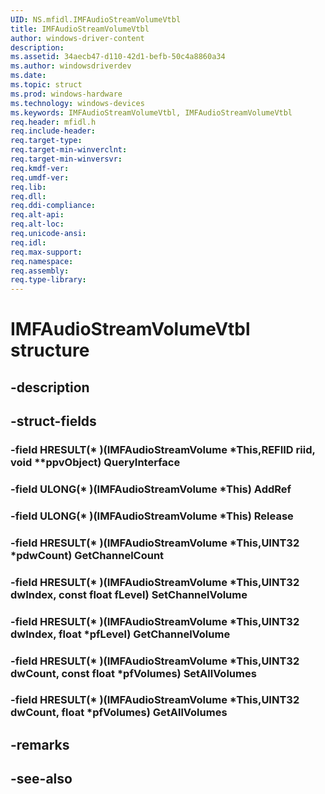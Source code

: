 ```yaml
---
UID: NS.mfidl.IMFAudioStreamVolumeVtbl
title: IMFAudioStreamVolumeVtbl
author: windows-driver-content
description: 
ms.assetid: 34aecb47-d110-42d1-befb-50c4a8860a34
ms.author: windowsdriverdev
ms.date: 
ms.topic: struct
ms.prod: windows-hardware
ms.technology: windows-devices
ms.keywords: IMFAudioStreamVolumeVtbl, IMFAudioStreamVolumeVtbl
req.header: mfidl.h
req.include-header:
req.target-type:
req.target-min-winverclnt:
req.target-min-winversvr:
req.kmdf-ver:
req.umdf-ver:
req.lib:
req.dll:
req.ddi-compliance:
req.alt-api:
req.alt-loc:
req.unicode-ansi:
req.idl:
req.max-support:
req.namespace:
req.assembly:
req.type-library:
---
```


# IMFAudioStreamVolumeVtbl structure

## -description



## -struct-fields

### -field HRESULT(* )(IMFAudioStreamVolume *This,REFIID riid, void **ppvObject) QueryInterface			
 	
### -field ULONG(* )(IMFAudioStreamVolume *This) AddRef			
 	
### -field ULONG(* )(IMFAudioStreamVolume *This) Release			
 	
### -field HRESULT(* )(IMFAudioStreamVolume *This,UINT32 *pdwCount) GetChannelCount			
 	
### -field HRESULT(* )(IMFAudioStreamVolume *This,UINT32 dwIndex, const float fLevel) SetChannelVolume			
 	
### -field HRESULT(* )(IMFAudioStreamVolume *This,UINT32 dwIndex, float *pfLevel) GetChannelVolume			
 	
### -field HRESULT(* )(IMFAudioStreamVolume *This,UINT32 dwCount, const float *pfVolumes) SetAllVolumes			
 	
### -field HRESULT(* )(IMFAudioStreamVolume *This,UINT32 dwCount, float *pfVolumes) GetAllVolumes			
 	
## -remarks

## -see-also